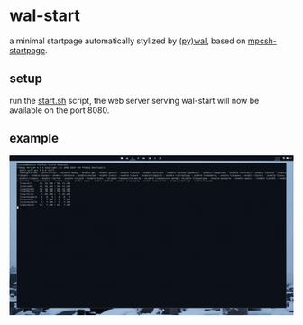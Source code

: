 # wal-start

a minimal startpage automatically stylized by [(py)wal](https://github.com/dylanaraps/pywal), based on [mpcsh-startpage](https://github.com/startpages/startpages.github.io/tree/master/startpages/mpcsh-startpage).

## setup

run the [start.sh](start.sh) script, the web server serving wal-start will now be available on the port 8080.

## example

![](_res/showcase.gif)
